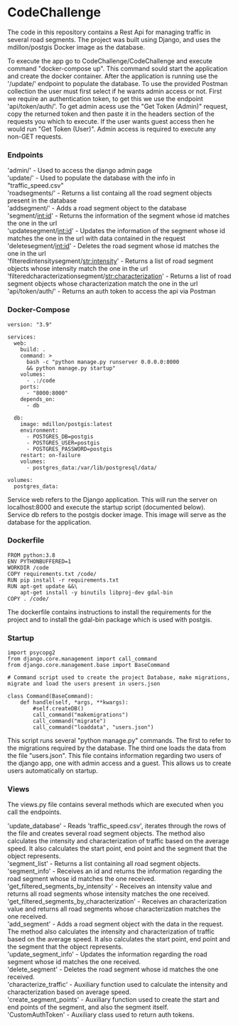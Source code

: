 # CodeChallenge

The code in this repository contains a Rest Api for managing traffic in several road segments. The project was built using Django, and uses the mdillon/postgis Docker image as the database.

To execute the app go to CodeChallenge/CodeChallenge and execute command "docker-compose up". This command sould start the application and create the docker container.
After the application is running use the '/update/' endpoint to populate the database. To use the provided Postman collection the user must first select if he wants admin access or not. First we require an authentication token, to get this we use the endpoint 'api/token/auth/'. To get admin acess use the "Get Token (Admin)" request, copy the returned token and then paste it in the headers section of the requests you which to execute. If the user wants guest access then he would run "Get Token (User)". Admin access is required to execute any non-GET requests.  

### Endpoints  
  'admin/' - Used to access the django admin page  
  'update/' - Used to populate the database with the info in "traffic_speed.csv"  
  'roadsegments/' - Returns a list containg all the road segment objects present in the database  
  'addsegment/' - Adds a road segment object to the database  
  'segment/<int:id>' - Returns the information of the segment whose id matches the one in the url  
  'updatesegment/<int:id>' - Updates the information of the segment whose id matches the one in the url with data contained in the request  
  'deletesegment/<int:id>' - Deletes the road segment whose id matches the one in the url   
  'filteredintensitysegment/<str:intensity>' - Returns a list of road segment objects whose intensity match the one in the url  
  'filteredcharacterizationsegment/<str:characterization>' - Returns a list of road segment objects whose characterization match the one in the url  
  'api/token/auth/' - Returns an auth token to access the api via Postman  
  
### Docker-Compose  

```
version: "3.9"

services:
  web:
    build: .
    command: >
      bash -c "python manage.py runserver 0.0.0.0:8000
      && python manage.py startup"
    volumes:
      - .:/code
    ports:
      - "8000:8000"
    depends_on:
      - db

  db:
    image: mdillon/postgis:latest
    environment:
      - POSTGRES_DB=postgis
      - POSTGRES_USER=postgis
      - POSTGRES_PASSWORD=postgis
    restart: on-failure
    volumes:
      - postgres_data:/var/lib/postgresql/data/

volumes:
  postgres_data:
```

Service web refers to the Django application. This will run the server on localhost:8000 and execute the startup script (documented below).  
Service db refers to the postgis docker image. This image will serve as the database for the application.  

### Dockerfile  

```
FROM python:3.8
ENV PYTHONBUFFERED=1
WORKDIR /code
COPY requirements.txt /code/
RUN pip install -r requirements.txt
RUN apt-get update &&\
    apt-get install -y binutils libproj-dev gdal-bin
COPY . /code/
```

The dockerfile contains instructions to install the requirements for the project and to install the gdal-bin package which is used with postgis.  

### Startup  
```
import psycopg2
from django.core.management import call_command
from django.core.management.base import BaseCommand

# Command script used to create the project Database, make migrations, migrate and load the users present in users.json

class Command(BaseCommand):
    def handle(self, *args, **kwargs):
        #self.createDB()
        call_command("makemigrations")
        call_command("migrate")
        call_command("loaddata", "users.json")
```

This script runs several "python manage.py" commands. The first to refer to the migrations required by the database. The third one loads the data from the file "users.json". This file contains information regarding two users of the django app, one with admin access and a guest. This allows us to create users automatically on startup.  

### Views  

The views.py file contains several methods which are executed when you call the endpoints.  
  
   'update_database' - Reads 'traffic_speed.csv', iterates through the rows of the file and creates several road segment objects. The method also calculates the intensity and characterization of traffic based on the average speed. It also calculates the start point, end point and the segment that the object represents.  
   'segment_list' - Returns a list containing all road segment objects.  
   'segment_info' - Receives an id and returns the information regarding the road segment whose id matches the one received.  
   'get_filtered_segments_by_intensity' - Receives an intensity value and returns all road segments whose intensity matches the one received.  
   'get_filtered_segments_by_characterization' - Receives an characterization value and returns all road segments whose characterization matches the one received.  
   'add_segment' - Adds a road segment object with the data in the request. The method also calculates the intensity and characterization of traffic based on the average speed. It also calculates the start point, end point and the segment that the object represents.  
   'update_segment_info' - Updates the information regarding the road segment whose id matches the one received.  
   'delete_segment' - Deletes the road segment whose id matches the one received.  
   'characterize_traffic' - Auxiliary function used to calculate the intensity and characterization based on average speed.  
   'create_segment_points' - Auxiliary function used to create the start and end points of the segment, and also the segment itself.  
   'CustomAuthToken' - Auxiliary class used to return auth tokens.  
   
   
   


